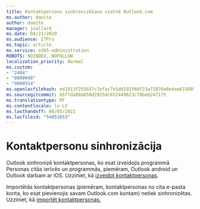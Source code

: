```yaml
---
title: Kontaktpersonu sinhronizēšana vietnē Outlook.com
ms.author: daeite
author: daeite
manager: joallard
ms.date: 04/21/2020
ms.audience: ITPro
ms.topic: article
ms.service: o365-administration
ROBOTS: NOINDEX, NOFOLLOW
localization_priority: Normal
ms.custom:
- "2404"
- "8000048"
- "9000554"
ms.openlocfilehash: ed1913f255657c7efac7e5dd292f60f23a72870a8e4ae6338952e790416dd993
ms.sourcegitcommit: b5f7da89a650d2915dc652449623c78be6247175
ms.translationtype: MT
ms.contentlocale: lv-LV
ms.lasthandoff: 08/05/2021
ms.locfileid: "54053653"
---
```

# <a name="sync-contacts"></a>Kontaktpersonu sinhronizācija

Outlook sinhronizē kontaktpersonas, ko [](https://outlook.live.com/people/) esat izveidojis programmā Personas citās ierīcēs un programmās, piemēram, Outlook android un Outlook darbam ar iOS. Uzziniet, kā [izveidot kontaktpersonas](https://support.office.com/article/5b909158-036e-4820-92f7-2a27f57b9f01).

Importētās kontaktpersonas (piemēram, kontaktpersonas no cita e-pasta konta, ko esat pievienojis savam Outlook.com kontam) netiek sinhronizētas. Uzziniet, kā [importēt kontaktpersonas.](https://support.office.com/article/285a3b55-8d93-4ac8-93df-43fffd13b2f1)